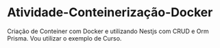 # Atividade-Conteinerização-Docker
Criação de Conteiner com Docker e utilizando Nestjs com CRUD e Orm Prisma. Vou utilizar o exemplo de Curso.
